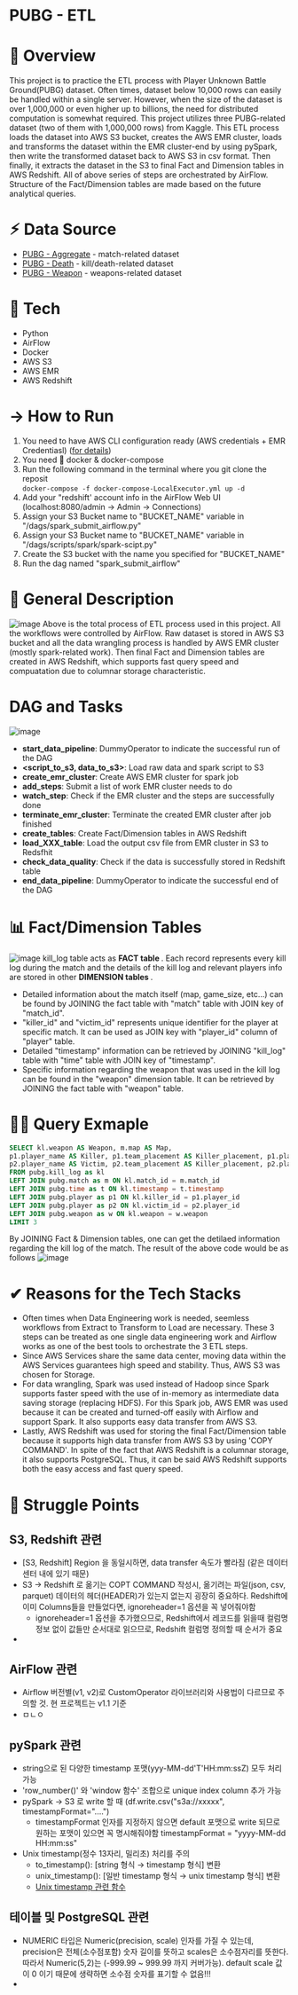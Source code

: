 # PUBG - ETL

# 📖 Overview
This project is to practice the ETL process with Player Unknown Battle Ground(PUBG) dataset. Often times, dataset below 10,000 rows can easily be handled within a single server. However, when the size of the dataset is over 1,000,000 or even higher up to billions, the need for distributed computation is somewhat required. This project utilizes three PUBG-related dataset (two of them with 1,000,000 rows) from Kaggle. This ETL process loads the dataset into AWS S3 bucket, creates the AWS EMR cluster, loads and transforms the dataset within the EMR cluster-end by using pySpark, then write the transformed dataset back to AWS S3 in csv format. Then finally, it extracts the dataset in the S3 to final Fact and Dimension tables in AWS Redshift. All of above series of steps are orchestrated by AirFlow. Structure of the Fact/Dimension tables are made based on the future analytical queries.

# ⚡︎ Data Source
- [PUBG - Aggregate](https://www.kaggle.com/skihikingkevin/pubg-match-deaths?select=aggregate) - match-related dataset <br>
- [PUBG - Death](https://www.kaggle.com/skihikingkevin/pubg-match-deaths?select=deaths) - kill/death-related dataset <br>
- [PUBG - Weapon](https://www.kaggle.com/aadhavvignesh/pubg-weapon-stats?select=pubg-weapon-stats.csv) - weapons-related dataset

# 🚩 Tech
- Python
- AirFlow
- Docker
- AWS S3
- AWS EMR
- AWS Redshift

# → How to Run
1. You need to have AWS CLI configuration ready (AWS credentials + EMR Credentiasl) ([for details](https://docs.aws.amazon.com/cli/latest/userguide/cli-configure-quickstart.html))
2. You need 🐳 docker & docker-compose
3. Run the following command in the terminal where you git clone the reposit <br>
```docker-compose -f docker-compose-LocalExecutor.yml up -d```
5. Add your "redshift' account info in the AirFlow Web UI (localhost:8080/admin -> Admin -> Connections)
6. Assign your S3 Bucket name to "BUCKET_NAME" variable in "/dags/spark_submit_airflow.py"
7. Assign your S3 Bucket name to "BUCKET_NAME" variable in "/dags/scripts/spark/spark-scipt.py"
8. Create the S3 bucket with the name you specified for "BUCKET_NAME"
9. Run the dag named "spark_submit_airflow"

# 📘 General Description
![image](https://user-images.githubusercontent.com/26275222/157262095-ef985cd1-29f7-4c8d-8e97-c3db0cbffa82.png)
Above is the total process of ETL process used in this project. All the workflows were controlled by AirFlow. Raw dataset is stored in AWS S3 bucket and all the data wrangling process is handled by AWS EMR cluster (mostly spark-related work). Then final Fact and Dimension tables are created in AWS Redshift, which supports fast query speed and compuatation due to columnar storage characteristic.

# DAG and Tasks
![image](https://user-images.githubusercontent.com/26275222/157407898-47bfa5ec-30f4-4d29-84dc-bc819d59e893.png)
- <strong>start_data_pipeline</strong>: DummyOperator to indicate the successful run of the DAG
- <strong><script_to_s3, data_to_s3></strong>: Load raw data and spark script to S3
- <strong>create_emr_cluster</strong>: Create AWS EMR cluster for spark job
- <strong>add_steps</strong>: Submit a list of work EMR cluster needs to do
- <strong>watch_step</strong>: Check if the EMR cluster and the steps are successfully done
- <strong>terminate_emr_cluster</strong>: Terminate the created EMR cluster after job finished
- <strong>create_tables</strong>: Create Fact/Dimension tables in AWS Redshift
- <strong>load_XXX_table</strong>: Load the output csv file from EMR cluster in S3 to Redsfhit
- <strong>check_data_quality</strong>: Check if the data is successfully stored in Redshift table
- <strong>end_data_pipeline</strong>: DummyOperator to indicate the successful end of the DAG


# 📊 Fact/Dimension Tables
![image](https://user-images.githubusercontent.com/26275222/157388669-a460918c-4dff-4cbc-91cf-2c5deaf36141.png)
kill_log table acts as <strong>FACT table </strong>. Each record represents every kill log during the match and the details of the kill log and relevant players info are stored in other <strong>DIMENSION tables </strong>.
- Detailed information about the match itself (map, game_size, etc...) can be found by JOINING the fact table with "match" table with JOIN key of "match_id".
- "killer_id" and "victim_id" represents unique identifier for the player at specific match. It can be used as JOIN key with "player_id" column of "player" table.
- Detailed "timestamp" information can be retrieved by JOINING "kill_log" table with "time" table with JOIN key of "timestamp".
- Specific information regarding the weapon that was used in the kill log can be found in the "weapon" dimension table. It can be retrieved by JOINING the fact table with "weapon" table.

# 🙋‍♂️ Query Exmaple
```sql
SELECT kl.weapon AS Weapon, m.map AS Map,
p1.player_name AS Killer, p1.team_placement AS Killer_placement, p1.player_kills AS Killer_kill, p1.player_dmg AS Killer_dmg,
p2.player_name AS Victim, p2.team_placement AS Killer_placement, p2.player_kills AS Vivctim_kill, p2.player_dmg AS Victim_dmg
FROM pubg.kill_log as kl
LEFT JOIN pubg.match as m ON kl.match_id = m.match_id
LEFT JOIN pubg.time as t ON kl.timestamp = t.timestamp
LEFT JOIN pubg.player as p1 ON kl.killer_id = p1.player_id
LEFT JOIN pubg.player as p2 ON kl.victim_id = p2.player_id
LEFT JOIN pubg.weapon as w ON kl.weapon = w.weapon
LIMIT 3
```
By JOINING Fact & Dimension tables, one can get the detilaed information regarding the kill log of the match. The result of the above code would be as follows
![image](https://user-images.githubusercontent.com/26275222/157410400-bf421080-f64b-41f7-ae1c-42b710b6cea0.png)

# ✔︎ Reasons for the Tech Stacks
- Often times when Data Engineering work is needed, seemless workflows from Extract to Transform to Load are necessary. These 3 steps can be treated as one single data engineering work and Airflow works as one of the best tools to orchestrate the 3 ETL steps.
- Since AWS Services share the same data center, moving data within the AWS Services guarantees high speed and stability. Thus, AWS S3 was chosen for Storage.
- For data wrangling, Spark was used instead of Hadoop since Spark supports faster speed with the use of in-memory as intermediate data saving storage (replacing HDFS). For this Spark job, AWS EMR was used because it can be created and turned-off easily with Airflow and support Spark. It also supports easy data transfer from AWS S3.
- Lastly, AWS Redshift was used for storing the final Fact/Dimension table because it supports high data transfer from AWS S3 by using 'COPY COMMAND'. In spite of the fact that AWS Redshift is a columnar storage, it also supports PostgreSQL. Thus, it can be said AWS Redshift supports both the easy access and fast query speed.

# 🤔 Struggle Points
  
## S3, Redshift 관련
- [S3, Redshift] Region 을 동일시하면, data transfer 속도가 빨라짐 (같은 데이터 센터 내에 있기 때문)
- S3 → Redshift 로 옮기는 COPT COMMAND 작성시, 옮기려는 파일(json, csv, parquet) 데이터의 헤더(HEADER)가 있는지 없는지 굉장히 중요하다. Redshift에 이미 Columns들을 만들었다면, ignoreheader=1 옵션을 꼭 넣어줘야함
  - ignoreheader=1 옵션을 추가했으므로, Redshift에서 레코드를 읽을때 컬럼명 정보 없이 값들만 순서대로 읽으므로, Redshift 컬럼명 정의할 때 순서가 중요
-
  
## AirFlow 관련
- Airflow 버전별(v1, v2)로 CustomOperator 라이브러리와 사용법이 다르므로 주의할 것. 현 프로젝트는 v1.1 기준
- ㅁㄴㅇ

## pySpark 관련
- string으로 된 다양한 timestamp 포맷(yyy-MM-dd'T'HH:mm:ssZ) 모두 처리가능
- 'row_number()' 와 'window 함수' 조합으로 unique index column 추가 가능
- pySpark → S3 로 write 할 때 (df.write.csv("s3a://xxxxx", timestampFormat="....")
  - timestampFormat 인자를 지정하지 않으면 default 포맷으로 write 되므로 원하는 포맷이 있으면 꼭 명시해줘야함 timestampFormat = "yyyy-MM-dd HH:mm:ss"
- Unix timestamp(정수 13자리, 밀리초) 처리를 주의
  - to_timestamp(): [string 형식 → timestamp 형식] 변환
  - unix_timestamp(): [일반 timestamp 형식 → unix timestamp 형식] 변환
  - [Unix timestamp 관련 함수](https://jin03114.tistory.com/26?category=1025805)

## 테이블 및 PostgreSQL 관련
- NUMERIC 타입은 Numeric(precision, scale) 인자를 가질 수 있는데, precision은 전체(소수점포함) 숫자 길이를 뜻하고 scales은 소수점자리를 뜻한다. 따라서 Numeric(5,2)는 (-999.99 ~ 999.99 까지 커버가능). default scale 값이 0 이기 때문에 생략하면 소수점 숫자를 표기할 수 없음!!!
-
